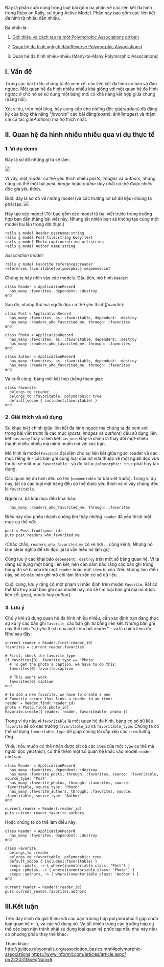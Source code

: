 Đây là phần cuối cùng trong loạt bài gồm ba phần về các liên kết đa hình trong Ruby on Rails, sử dụng Active Model. Phần này bao gồm các liên kết đa hình từ nhiều đến nhiều.

Ba phần là:
1. [Giới thiệu và cách tạo ra một Polymorphic Associations cơ bản](https://viblo.asia/p/polymorphic-associations-trong-ruby-on-rails-part-1-gioi-thieu-1Je5EyO45nL)

2. [Quan hệ đa hình nghịch đảo(Reverse Polymorphic Associations)](https://viblo.asia/p/quan-he-da-hinh-trong-ruby-on-rails-part-2-da-hinh-nguoc-reverse-polymorphic-associations-maGK7Jqx5j2)

3. Quan hệ đa hình nhiều-nhiều (Many-to-Many Polymorphic Associations)

## I. Vấn đề

Trong các bài trước chúng ta đã xem xét các liên kết đa hình cơ bản và đảo ngược. Một quan hệ  đa hình nhiều-nhiều khá giống với một quan hệ đa hình ngược ở chỗ nó sẽ sử dụng một bảng mới có khả năng kết hợp giữa chúng (bảng nối).

Xét ví dụ, trên một blog, hãy cung cấp cho những độc giả(*readers*) đã đăng ký của blog khả năng "*favorite*" các bài đăng(*posts*), ảnh(*images*) và thậm chí cả tác giả(*Authors*) mà họ thích nhất.

## II. Quan hệ đa hình nhiều nhiều qua ví dụ thực tế 
### 1. Ví dụ demo
Đây là sơ đồ những gì ta sẽ làm:

![](https://images.viblo.asia/f741ada1-cbfd-4694-b009-e29e8c6d91e6.png)

Vì vậy, một *reader* có thể yêu thích nhiều *posts*, *images* và *authors*, nhưng cũng có thể một bài *post*, *image* hoặc *author* duy nhất có thể được nhiều độc giả yêu thích.

Dưới đây là sơ đồ về những model (và các trường cơ sở dữ liệu) chúng ta phải tạo:
![](https://images.viblo.asia/0b89a020-d429-47c0-81de-722d03143b3d.png)

Hãy tạo các model (Tôi bao gồm các model từ bài viết trước trong trường hợp bạn đến thẳng bài viết này. Nhưng tất nhiên bạn sẽ không tạo cùng một model hai lần trong đời thực.)

```
rails g model Reader username:string
rails g model Post tile:string body:text
rails g model Photo caption:string url:string
rails g model Author name:string
```

*Association model:*

```
rails g model Favorite references:reader references:favoritable{polymorphic} sequence:int
```

Chúng ta hãy nhìn vào các models. Đầu tiên, mô hình `Reader`:

```
class Reader < ApplicationRecord
  has_many :favorites, dependent: :destroy
end
```

Sau đó, những thứ mà người đọc có thể yêu thích(*favorite*):

```
class Post < ApplicationRecord
  has_many :favorites, as: :favoritable, dependent: :destroy
  has_many :readers_who_favorited_me, through: :favorites
end

class Photo < ApplicationRecord
  has_many :favorites, as: :favoritable, dependent: :destroy
  has_many :readers_who_favorited_me, through: :favorites
end

class Author < ApplicationRecord
  has_many :favorites, as: :favoritable, dependent: :destroy
  has_many :readers_who_favorited_me, through: :favorites
end
```

Và cuối cùng, bảng mới kết hợp (bảng tham gia):

```
class Favorite
  belongs_to :reader
  belongs_to :favoritable, polymorphic: true
  default_scope { includes(:favoritable) }
end
```
### 2. Giải thích và sử dụng
Sự khác biệt chính giữa liên kết đa hình ngược mà chúng ta đã xem xét trong bài viết trước là các mục (*posts*, *images* và *authors*) đều sử dụng liên kết `has_many` thay vì liên kết `has_one`. Đây là chính là thay đổi một-nhiều thành nhiều-nhiều mà mình muốn nói với các bạn.

Mô hình  là model `Favorite` đại diện cho sự liên kết giữa người reader và các mục riêng lẻ - các bản ghi cùng loại của nó vừa thuộc về một người đọc vừa thuộc về một mục  `favoritable` - và đó là lúc `polymorphic: true` phát huy tác dụng.

Các quan hệ đa hình đều có tên (`commentable`  từ bài viết trước). Trong ví dụ nay, tất cả các loại mặt hàng đều có thể được yêu thích và vì vậy chúng đều là `favoritable`.

Ngoài ra, ba loại mục đều khai báo:

```
  has_many :readers_who_favorited_me, through: :favorites
```

Điều này cho phép nhanh chóng tìm thấy những `reader` đã yêu thích một mục cụ thể với:

```
post = Post.find(:post_id)
puts post.readers_who_favorited_me
```

(Chắc chắn, `readers_who_favorited_me` có vẻ hơi ... cồng kềnh, Nhưng nó làm clear nghĩa để khi đọc lại ta vẫn hiểu nó làm gì.)

Cũng lưu ý các khai báo `dependent: destroy` trên một số bảng quan hệ. Vì ta đang sử dụng một bảng liên kết, nên cần đảm bảo rằng các bản ghi trong bảng đó sẽ bị xóa khi một `reader` hoặc một `item` bị xóa. Nếu không làm điều này, sẽ có các bản ghi mồ côi làm lộn xộn cơ sở dữ liệu.

Cuối cùng, lưu ý rằng có một phạm vi mặc định trên model `Favorite`. Rất có thể khi truy xuất bản ghi của model này, nó sẽ tìm loại bản ghi mà nó được liên kết (*post, photo hay author*).

### 3. Lưu ý
Chú ý khi sử dụng quan hệ đa hình nhiều nhiều, cần xác định bạn đang thực sự xử lý các bản ghi `favorite`, các bản ghi từ bảng liên kết. Những bản ghi này thể hiện "sự yêu thích của một item bởi reader" - và là chính item đó. Như sau đây:

```
current_reader = Reader.find(:reader_id)
favorites = current_reader.favorites

# First, check the favorite_type
if favorites[0]. favorite_type == 'Photo'
  # To get the photo's caption, we have to do this:
  favorites[0].favorite.caption

  # This won't work
  favorites[0].caption
end

# To add a new favorite, we have to create a new
# Favorite record that links a reader to an item:
reader = Reader.find(:reader_id)
photo = Photo.find(:photo_id)
Favorite.create({ reader: reader, favoriteable: photo })
```

Trong ví dụ này vì `favoritable` là một quan hệ đa hình, bảng cơ sở dữ liệu `favorite` sẽ có các trường `favoritable_id` và `favoritable_type`. Chúng ta có thể sử dụng `favoritable_type` để giúp chúng tôi sắp xếp các `item` tuơng ứng.

Ví dụ: nếu muốn có thể nhận được tất cả các `item` của một `type` cụ thể mà người đọc yêu thích, có thể thêm một số quan hệ khác vào model `reader` như sau:

```
class Reader < ApplicationRecord
  has_many :favorites, dependent: :destroy
  has_many :favorite_posts, through: :favorites, source: :favoritable, source_type: 'Post'
  has_many :favorite_photos, through: :favorites, source: :favoritable, source_type: 'Photo'
  has_many :favorite_authors, through: :favorites, source: :favoritable, source_type: 'Author'
end

current_reader = Reader(:reader_id)
puts current_reader.favorite_authors
```

Hoặc chúng ta có thể làm điều này:

```
class Reader < ApplicationRecord
  has_many :favorites, dependent: :destroy
end

class Favorite
  belongs_to :reader
  belongs_to :favoritable, polymorphic: true
  default_scope { includes(:favoritable) }
  scope :posts, -> { where(inventoriable_class: 'Post') }
  scope :photos, -> { where(inventoriable_class: 'Photo') }
  scope :authors, -> { where(inventoriable_class: 'Author') }
end

current_reader = Reader(:reader_id)
puts current_reader.favorites.authors
```

## III.Kết luận 
Trên đây mình đã giơí thiệu với các bạn trừong hợp polymorphic ít gặp chứa loại quan hệ n-n, và các sử dụng nó. Và tất nhiên trong các trường hợp cụ thể các bạn nên tránh phải sử dụng loại quan hệ phức tạp nếu như này nếu có phuơng pháp thay thế khác. 

Tham kháo: 
http://guides.rubyonrails.org/association_basics.html#polymorphic-associations
https://www.informit.com/articles/article.aspx?p=2220311&seqNum=6
